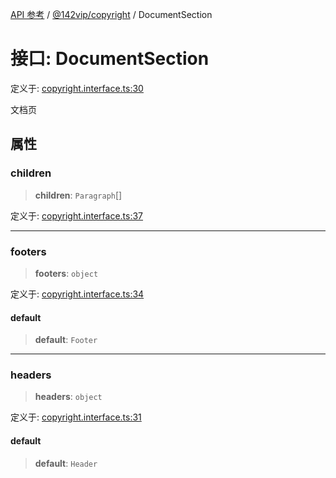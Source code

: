 [API 参考](../wiki/Home) / [@142vip/copyright](../wiki/@142vip.copyright) / DocumentSection

# 接口: DocumentSection

定义于: [copyright.interface.ts:30](https://github.com/142vip/core-x/blob/5281e59d2cdd2de59e1ea761d17ed7fe118d1e60/packages/copyright/src/copyright.interface.ts#L30)

文档页

## 属性

### children

> **children**: `Paragraph`\[]

定义于: [copyright.interface.ts:37](https://github.com/142vip/core-x/blob/5281e59d2cdd2de59e1ea761d17ed7fe118d1e60/packages/copyright/src/copyright.interface.ts#L37)

***

### footers

> **footers**: `object`

定义于: [copyright.interface.ts:34](https://github.com/142vip/core-x/blob/5281e59d2cdd2de59e1ea761d17ed7fe118d1e60/packages/copyright/src/copyright.interface.ts#L34)

#### default

> **default**: `Footer`

***

### headers

> **headers**: `object`

定义于: [copyright.interface.ts:31](https://github.com/142vip/core-x/blob/5281e59d2cdd2de59e1ea761d17ed7fe118d1e60/packages/copyright/src/copyright.interface.ts#L31)

#### default

> **default**: `Header`
